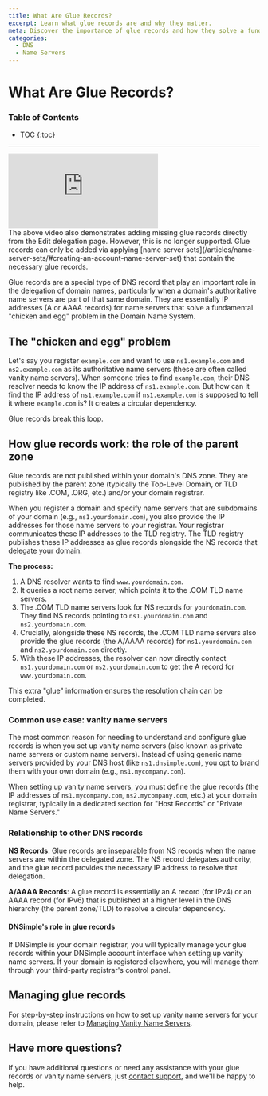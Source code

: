```yaml
---
title: What Are Glue Records?
excerpt: Learn what glue records are and why they matter.
meta: Discover the importance of glue records and how they solve a fundamental problem in DNS.
categories:
  - DNS
  - Name Servers
---
```


# What Are Glue Records?

### Table of Contents

* TOC
{:toc}

---

<div class="mb4 aspect-ratio aspect-ratio--16x9 z-0">
  <iframe loading="lazy" src="https://www.youtube.com/embed/m_RaPIRNxFs?rel=0&modestbranding=1&cc_load_policy=1&cc_lang_pref=en" class="aspect-ratio--object" frameborder="0" allow="accelerometer; autoplay; clipboard-write; encrypted-media; gyroscope; picture-in-picture" allowfullscreen=""></iframe>
</div>

<info>
The above video also demonstrates adding missing glue records directly from the Edit delegation page. However, this is no longer supported. Glue records can only be added via applying [name server sets](/articles/name-server-sets/#creating-an-account-name-server-set) that contain the necessary glue records.
</info>

Glue records are a special type of DNS record that play an important role in the delegation of domain names, particularly when a domain's authoritative name servers are part of that same domain. They are essentially IP addresses (A or AAAA records) for name servers that solve a fundamental "chicken and egg" problem in the Domain Name System.

## The "chicken and egg" problem

Let's say you register `example.com` and want to use `ns1.example.com` and `ns2.example.com` as its authoritative name servers (these are often called vanity name servers). When someone tries to find `example.com`, their DNS resolver needs to know the IP address of `ns1.example.com`. But how can it find the IP address of `ns1.example.com` if `ns1.example.com` is supposed to tell it where `example.com` is? It creates a circular dependency.

Glue records break this loop.

## How glue records work: the role of the parent zone

Glue records are not published within your domain's DNS zone. They are published by the parent zone (typically the Top-Level Domain, or TLD registry like .COM, .ORG, etc.) and/or your domain registrar.

When you register a domain and specify name servers that are subdomains of your domain (e.g., `ns1.yourdomain.com`), you also provide the IP addresses for those name servers to your registrar. Your registrar communicates these IP addresses to the TLD registry. The TLD registry publishes these IP addresses as glue records alongside the NS records that delegate your domain.

**The process:**

1. A DNS resolver wants to find `www.yourdomain.com`.
1. It queries a root name server, which points it to the .COM TLD name servers.
1. The .COM TLD name servers look for NS records for `yourdomain.com`. They find NS records pointing to `ns1.yourdomain.com` and `ns2.yourdomain.com`.
1. Crucially, alongside these NS records, the .COM TLD name servers also provide the glue records (the A/AAAA records) for `ns1.yourdomain.com` and `ns2.yourdomain.com` directly.
1. With these IP addresses, the resolver can now directly contact `ns1.yourdomain.com` or `ns2.yourdomain.com` to get the A record for `www.yourdomain.com`.

This extra "glue" information ensures the resolution chain can be completed.

### Common use case: vanity name servers

The most common reason for needing to understand and configure glue records is when you set up vanity name servers (also known as private name servers or custom name servers). Instead of using generic name servers provided by your DNS host (like `ns1.dnsimple.com`), you opt to brand them with your own domain (e.g., `ns1.mycompany.com`).

When setting up vanity name servers, you must define the glue records (the IP addresses of `ns1.mycompany.com`, `ns2.mycompany.com`, etc.) at your domain registrar, typically in a dedicated section for "Host Records" or "Private Name Servers."

### Relationship to other DNS records

**NS Records**: Glue records are inseparable from NS records when the name servers are within the delegated zone. The NS record delegates authority, and the glue record provides the necessary IP address to resolve that delegation.

**A/AAAA Records**: A glue record is essentially an A record (for IPv4) or an AAAA record (for IPv6) that is published at a higher level in the DNS hierarchy (the parent zone/TLD) to resolve a circular dependency.

#### DNSimple's role in glue records

If DNSimple is your domain registrar, you will typically manage your glue records within your DNSimple account interface when setting up vanity name servers. If your domain is registered elsewhere, you will manage them through your third-party registrar's control panel.

## Managing glue records

For step-by-step instructions on how to set up vanity name servers for your domain, please refer to [Managing Vanity Name Servers](/articles/vanity-nameservers/).

## Have more questions?

If you have additional questions or need any assistance with your glue records or vanity name servers, just [contact support](https://dnsimple.com/feedback), and we'll be happy to help.
